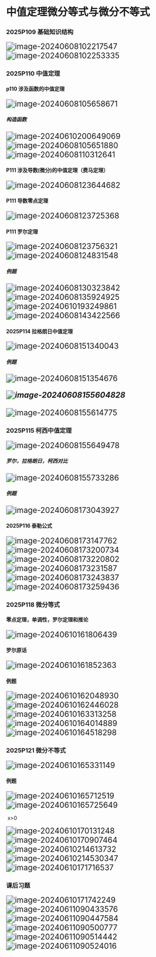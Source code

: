 # 中值定理微分等式与微分不等式

### 2025P109 基础知识结构

<img src="assets/image-20240608102217547.png" alt="image-20240608102217547" style="zoom:150%;" />

<img src="assets/image-20240608102253335.png" alt="image-20240608102253335" style="zoom:150%;" />

### 2025P110 中值定理

#### p110 **涉及函数的中值定理**

<img src="assets/image-20240608105658671.png" alt="image-20240608105658671" style="zoom:150%;" />

##### 构造函数

<img src="assets/image-20240610200649069.png" alt="image-20240610200649069" style="zoom:150%;" />





<img src="assets/image-20240608105651880.png" alt="image-20240608105651880" style="zoom:150%;" />

<img src="assets/image-20240608110312641.png" alt="image-20240608110312641" style="zoom:150%;" />

#### P111 **涉及导数(微分)的中值定理**（费马定理）

<img src="assets/image-20240608123644682.png" alt="image-20240608123644682" style="zoom:150%;" />

#### P111 **导数零点定理**

<img src="assets/image-20240608123725368.png" alt="image-20240608123725368" style="zoom:150%;" />

#### P111 **罗尔定理**

<img src="assets/image-20240608123756321.png" alt="image-20240608123756321" style="zoom:150%;" />

<img src="assets/image-20240608124831548.png" alt="image-20240608124831548" style="zoom:150%;" />

##### 例题

<img src="assets/image-20240608130323842.png" alt="image-20240608130323842" style="zoom:150%;" />

<img src="assets/image-20240608135924925.png" alt="image-20240608135924925" style="zoom:150%;" />

<img src="assets/image-20240610193249861.png" alt="image-20240610193249861" style="zoom:150%;" />

<img src="assets/image-20240608143422566.png" alt="image-20240608143422566" style="zoom:150%;" />

#### 2025P114 **拉格朗日中值定理**

<img src="assets/image-20240608151340043.png" alt="image-20240608151340043" style="zoom:150%;" />

##### 例题

<img src="assets/image-20240608151354676.png" alt="image-20240608151354676" style="zoom:150%;" />

##### <img src="assets/image-20240608155604828.png" alt="image-20240608155604828" style="zoom:150%;" />

<img src="assets/image-20240608155614775.png" alt="image-20240608155614775" style="zoom:150%;" />

### 2025P115 柯西中值定理

<img src="assets/image-20240608155649478.png" alt="image-20240608155649478" style="zoom:150%;" />

##### 罗尔，拉格朗日，柯西对比

<img src="assets/image-20240608155733286.png" alt="image-20240608155733286" style="zoom:150%;" />

##### 例题

<img src="assets/image-20240608173043927.png" alt="image-20240608173043927" style="zoom:150%;" />

#### 2025P116 泰勒公式

<img src="assets/image-20240608173147762.png" alt="image-20240608173147762" style="zoom:150%;" />

<img src="assets/image-20240608173200734.png" alt="image-20240608173200734" style="zoom:150%;" />

<img src="assets/image-20240608173220802.png" alt="image-20240608173220802" style="zoom:150%;" />

<img src="assets/image-20240608173231587.png" alt="image-20240608173231587" style="zoom:150%;" />

<img src="assets/image-20240608173243837.png" alt="image-20240608173243837" style="zoom:150%;" />

<img src="assets/image-20240608173259436.png" alt="image-20240608173259436" style="zoom:150%;" />

### 2025P118 微分等式

#### 零点定理，单调性，罗尔定理和推论

<img src="assets/image-20240610161806439.png" alt="image-20240610161806439" style="zoom:150%;" />

#### 罗尔原话

<img src="assets/image-20240610161852363.png" alt="image-20240610161852363" style="zoom:150%;" />

#### 例题

<img src="assets/image-20240610162048930.png" alt="image-20240610162048930" style="zoom:150%;" />

<img src="assets/image-20240610162446028.png" alt="image-20240610162446028" style="zoom:150%;" />

<img src="assets/image-20240610163313258.png" alt="image-20240610163313258" style="zoom:150%;" />

<img src="assets/image-20240610164014889.png" alt="image-20240610164014889" style="zoom:150%;" />

<img src="assets/image-20240610164518298.png" alt="image-20240610164518298" style="zoom:150%;" />

### 2025P121 微分不等式

<img src="assets/image-20240610165331149.png" alt="image-20240610165331149" style="zoom:150%;" />

#### 例题

<img src="assets/image-20240610165712519.png" alt="image-20240610165712519" style="zoom:150%;" />

<img src="assets/image-20240610165725649.png" alt="image-20240610165725649" style="zoom:150%;" />

​						x>0

<img src="assets/image-20240610170131248.png" alt="image-20240610170131248" style="zoom:150%;" />

<img src="assets/image-20240610170907464.png" alt="image-20240610170907464" style="zoom:150%;" />

<img src="assets/image-20240610214613732.png" alt="image-20240610214613732" style="zoom:150%;" />

<img src="assets/image-20240610214530347.png" alt="image-20240610214530347" style="zoom:150%;" />

<img src="assets/image-20240610171716537.png" alt="image-20240610171716537" style="zoom:150%;" />

### 课后习题

<img src="assets/image-20240610171742249.png" alt="image-20240610171742249" style="zoom:150%;" />

<img src="assets/image-20240611090433576.png" alt="image-20240611090433576" style="zoom:150%;" />

<img src="assets/image-20240611090447584.png" alt="image-20240611090447584" style="zoom:150%;" />

<img src="assets/image-20240611090500777.png" alt="image-20240611090500777" style="zoom:150%;" />

<img src="assets/image-20240611090514442.png" alt="image-20240611090514442" style="zoom:150%;" />

<img src="assets/image-20240611090524016.png" alt="image-20240611090524016" style="zoom:150%;" />







